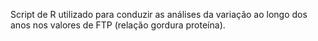 Script de R utilizado para conduzir as análises da variação ao longo dos anos nos valores de FTP (relação gordura proteína).
